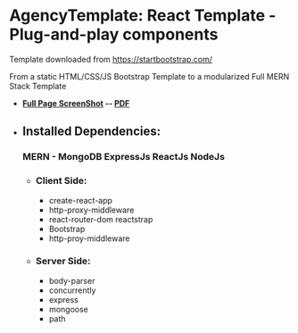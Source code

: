 # AgencyTemplate: React Template - Plug-and-play components
Template downloaded from https://startbootstrap.com/

From a static HTML/CSS/JS Bootstrap Template to a modularized Full MERN Stack Template

- **[Full Page ScreenShot](https://ibb.co/rxyQGdf)
-- [PDF](https://ibb.co/k38zsfJ)**
- ## Installed Dependencies:
  ### MERN - MongoDB ExpressJs ReactJs NodeJs 
  
  - ### Client Side: 
     * create-react-app
     * http-proxy-middleware 
     * react-router-dom reactstrap 
     * Bootstrap
     * http-proy-middleware
     
  - ### Server Side: 
     * body-parser 
     * concurrently 
     * express 
     * mongoose 
     * path
